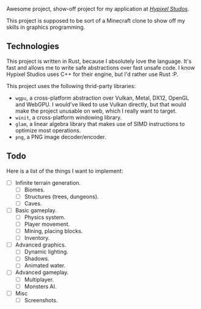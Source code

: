 Awesome project, show-off project for my application at [*Hypixel Studos*][hs].

[hs]: https://hypixelstudios.com/

This project is supposed to be sort of a Minecraft clone to show off my skills in graphics
programming.

## Technologies

This project is written in Rust, because I absolutely love the language. It's fast and allows
me to write safe abstractions over fast unsafe code. I know Hypixel Studios uses C++ for their
engine, but I'd rather use Rust :P.

This project uses the following thrid-party libraries:

- `wgpu`, a cross-platform abstraction over Vulkan, Metal, DX12, OpenGL and WebGPU. I would've
  liked to use Vulkan directly, but that would make the project unusable on web, which I really
  want to target.
- `winit`, a cross-platform windowing library.
- `glam`, a linear algebra library that makes use of SIMD instructions to optimize most operations.
- `png`, a PNG image decoder/encoder.

## Todo

Here is a list of the things I want to implement:

- [ ] Infinite terrain generation.
  - [ ] Biomes.
  - [ ] Structures (trees, dungeons).
  - [ ] Caves.
- [ ] Basic gameplay.
  - [ ] Physics system.
  - [ ] Player movement.
  - [ ] Mining, placing blocks.
  - [ ] Inventory.
- [ ] Advanced graphics.
  - [ ] Dynamic lighting.
  - [ ] Shadows.
  - [ ] Animated water.
- [ ] Advanced gameplay.
  - [ ] Multiplayer.
  - [ ] Monsters AI.
- [ ] Misc
  - [ ] Screenshots.
